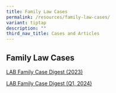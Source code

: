 ```yaml
---
title: Family Law Cases
permalink: /resources/family-law-cases/
variant: tiptap
description: ""
third_nav_title: Cases and Articles
---
```

<h2><strong>Family Law Cases</strong></h2>
<p><a href="/files/LAB_Family_Case_Digest_2023.pdf" rel="noopener noreferrer nofollow" target="_blank">LAB Family Case Digest (2023)</a>
</p>
<p><a href="/files/Compiled_LAB_Case_Digest__2024_Q1_.pdf" rel="noopener noreferrer nofollow" target="_blank">LAB Family Case Digest (Q1, 2024)</a>
</p>